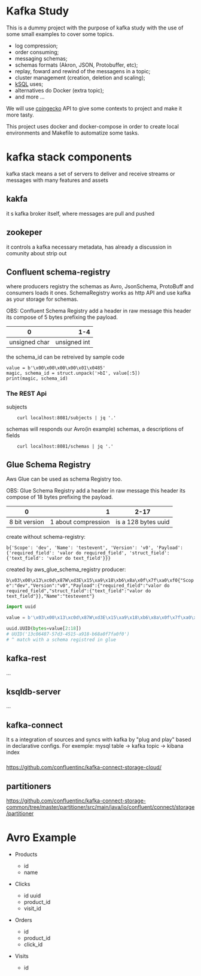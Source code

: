 Kafka Study
===

This is a dummy project with the purpose of kafka study with the use of some small examples to cover some topics.

- log compression;
- order consuming;
- messaging schemas;
- schemas formats (Akron, JSON, Protobuffer, etc);
- replay, foward and rewind of the messagens in a topic;
- cluster management (creation, deletion and scaling);
- [kSQL](https://www.confluent.io/blog/ksql-streaming-sql-for-apache-kafka/) uses;
- alternatives do Docker (extra topic);
- and more ...

We will use [coingecko](https://www.coingecko.com/en/api/documentation) API to give some contexts to project and make it more tasty.

This project uses docker and docker-compose in order to create local environments and Makefile to automatize some tasks.

# kafka stack components
kafka stack means a set of servers to deliver and receive streams or messages
with many features and assets

## kakfa
it s kafka broker itself, where messages are pull and pushed

## zookeper
it controls a kafka necessary metadata, has already a discussion in comunity about strip
out 

## Confluent schema-registry
where producers registry the schemas as Avro, JsonSchema, ProtoBuff and
consumers loads it ones.
SchemaRegistry works as http API and use kafka as your storage for schemas.

OBS: Confluent Schema Registry add a header in raw message this header its compose of 5 bytes prefixing the payload.

|  0     |      1-4    |
|:------------:|-----------:|
| unsigned char | unsigned int |

the schema_id can be retreived by sample code
```
value = b'\x00\x00\x00\x00\x01\x0485'
magic, schema_id = struct.unpack('>bI', value[:5])
print(magic, schema_id)
```
### The REST Api
subjects
```shell
    curl localhost:8081/subjects | jq '.'
```

schemas will responds our Avro(in example) schemas, a descriptions of fields
```shell
    curl localhost:8081/schemas | jq '.'
```
## Glue Schema Registry

Aws Glue can be used as schema Registry too.

OBS: Glue Schema Registry add a header in raw message this header its compose of 18 bytes prefixing the payload.

|  0          |      1    |     2-17       |
|:------------:|-----------:|:------------:|
|8 bit version| 1 about compression| is a 128 bytes uuid |

create without schema-registry:

```b{'Scope': 'dev', 'Name': 'testevent', 'Version': 'v0', 'Payload': {'required_field': 'valor do required_field', 'struct_field': {'text_field': 'valor do text_field'}}}```

created by aws_glue_schema_registry producer:

```b\x03\x00\x13\xc0d\x87W\xd3E\x15\xa9\x18\xb6\x8a\x0f\x7f\xa0\xf0{"Scope":"dev","Version":"v0","Payload":{"required_field":"valor do required_field","struct_field":{"text_field":"valor do text_field"}},"Name":"testevent"}```




```python
import uuid

value = b'\x03\x00\x13\xc0d\x87W\xd3E\x15\xa9\x18\xb6\x8a\x0f\x7f\xa0\xf0{"Scope":"dev","Version":"v0","Payload":{"required_field":"valor do required_field","struct_field":{"text_field":"valor do text_field"}},"Name":"testevent"}'

uuid.UUID(bytes=value[2:18])
# UUID('13c06487-57d3-4515-a918-b68a0f7fa0f0') 
# ^ match with a schema registred in glue
```

## kafka-rest
...

## ksqldb-server
...

## kafka-connect
It s a integration of sources and syncs with kafka by "plug and play" based in declarative configs.
For exemple:
mysql table -> kafka topic -> kibana index


### 
https://github.com/confluentinc/kafka-connect-storage-cloud/

## partitioners
https://github.com/confluentinc/kafka-connect-storage-common/tree/master/partitioner/src/main/java/io/confluent/connect/storage/partitioner


# Avro Example
- Products
    - id
    - name

- Clicks
    - id uuid
    - product_id
    - visit_id

- Orders
    - id
    - product_id
    - click_id

- Visits
    - id


